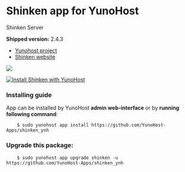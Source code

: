 # Shinken app for YunoHost
Shinken Server

**Shipped version:** 2.4.3

- [Yunohost project](https://yunohost.org)
- [Shinken website](https://github.com/naparuba/shinken)

![](http://www.shinken-monitoring.org/img/LogoFrameworkBlack.png)


[![Install Shinken with YunoHost](https://install-app.yunohost.org/install-with-yunohost.png)](https://install-app.yunohost.org/?app=shinken)


### Installing guide

 App can be installed by YunoHost **admin web-interface** or by **running following command**:

        $ sudo yunohost app install https://github.com/YunoHost-Apps/shinken_ynh

 
### Upgrade this package:

        $ sudo yunohost app upgrade shinken -u https://github.com/YunoHost-Apps/shinken_ynh
